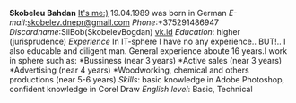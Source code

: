 **Skobeleu Bahdan**
[It's me:)](C:\Users\Богдан\Desktop\rsschool\KcPOXIG3u70.jpg)
19.04.1989 was born in German
*E-mail*:skobelev.dnepr@gmail.com
*Phone*:+375291486947
*Discordname*:SilBob(SkobelevBogdan)
[vk.id](https://vk.com/bodzya_zmagar)
*Education*: higher (jurisprudence)
*Experience*
In IT-sphere I have no any experience.. BUT!.. I also educable and diligent man. General experience aboute 16 years.I work in sphere such as:
*Bussiness (near 3 years)
*Active sales (near 3 years)
*Advertising (near 4 years)
*Woodworking, chemical and others productions (near 5-6 years)
*Skills*: basic knowledge in Adobe Photoshop, confident knowledge in Corel Draw
*English level*: Basic, Technical